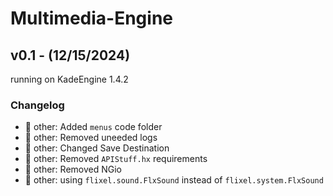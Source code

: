 # Multimedia-Engine
## v0.1 - (12/15/2024)
running on KadeEngine 1.4.2
### Changelog
- 🔵 other: Added `menus` code folder
- 🔵 other: Removed uneeded logs
- 🔵 other: Changed Save Destination
- 🔵 other: Removed `APIStuff.hx` requirements
- 🔵 other: Removed NGio
- 🔵 other: using `flixel.sound.FlxSound` instead of `flixel.system.FlxSound`